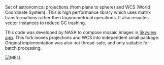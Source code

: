 
Set of astronomical projections (from plane to sphere) and WCS (World Coordinate System). This is high performance library which uses matrix transformations rather then trigonometrical operations. It also recycles vector instances to reduce GC trashing. 

This code was developed by NASA to compose mosaic images in [Skyview app](http://skyview.gsfc.nasa.gov/). This fork moves projections and WCS into independent small package. Original implementation was also not thread-safe, and only suitable for batch processing. 

![MELL](http://skyview.gsfc.nasa.gov/blog/wp-content/uploads/2009/12/mell_rgb_450.jpg)
